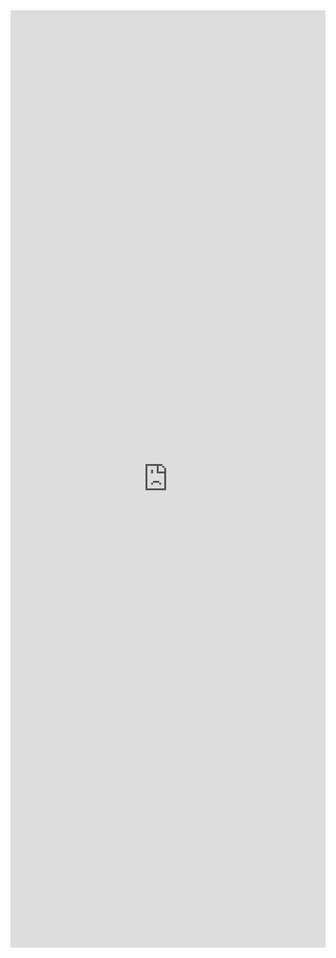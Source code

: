 <iframe width="100%" height="1500" frameborder="0"
  src="https://observablehq.com/embed/08e3d6cecd596fa0?cell=*&api_key=5643e8fc8c1b9421732e5aae93dc1f1fa83e115c"></iframe>